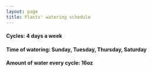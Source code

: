 ```yaml
---
layout: page
title: Plants' watering schedule
---
```


#### Cycles: 4 days a week
#### Time of watering: Sunday, Tuesday, Thursday, Saturday
#### Amount of water every cycle: 16oz

